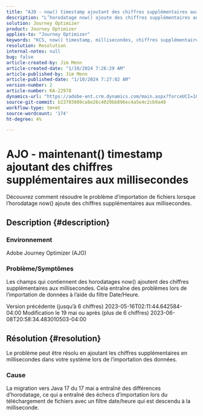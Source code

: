 ```yaml
---
title: "AJO - now() timestamp ajoutant des chiffres supplémentaires aux millisecondes"
description: "L’horodatage now() ajoute des chiffres supplémentaires aux millisecondes, ce qui entraîne des échecs d’importation."
solution: Journey Optimizer
product: Journey Optimizer
applies-to: "Journey Optimizer"
keywords: "KCS, now() timestamp, millisecondes, chiffres supplémentaires, AJO, échec d’importation, Adobe Journey Optimizer, Java 17"
resolution: Resolution
internal-notes: null
bug: false
article-created-by: Jim Menn
article-created-date: "1/10/2024 7:26:29 AM"
article-published-by: Jim Menn
article-published-date: "1/10/2024 7:27:02 AM"
version-number: 2
article-number: KA-22978
dynamics-url: "https://adobe-ent.crm.dynamics.com/main.aspx?forceUCI=1&pagetype=entityrecord&etn=knowledgearticle&id=86db618c-89af-ee11-a569-6045bd006268"
source-git-commit: b23703089ca8e26c4029bb896ec4a5e4c2cb9a48
workflow-type: tm+mt
source-wordcount: '174'
ht-degree: 4%

---
```


# AJO - maintenant() timestamp ajoutant des chiffres supplémentaires aux millisecondes


Découvrez comment résoudre le problème d’importation de fichiers lorsque l’horodatage now() ajoute des chiffres supplémentaires aux millisecondes.

## Description {#description}


### Environnement

Adobe Journey Optimizer (AJO)

### Problème/Symptômes

Les champs qui contiennent des horodatages now() ajoutent des chiffres supplémentaires aux millisecondes. Cela entraîne des problèmes lors de l’importation de données à l’aide du filtre Date/Heure.

Version précédente (jusqu’à 6 chiffres) 2023-05-16T02:11:44.642584-04:00 Modification le 19 mai ou après (plus de 6 chiffres) 2023-06-08T20:58:34.483010503-04:00


## Résolution {#resolution}


Le problème peut être résolu en ajoutant les chiffres supplémentaires en millisecondes dans votre système lors de l’importation des données.

### Cause

La migration vers Java 17 du 17 mai a entraîné des différences d’horodatage, ce qui a entraîné des échecs d’importation lors du téléchargement de fichiers avec un filtre date/heure qui est descendu à la milliseconde.
